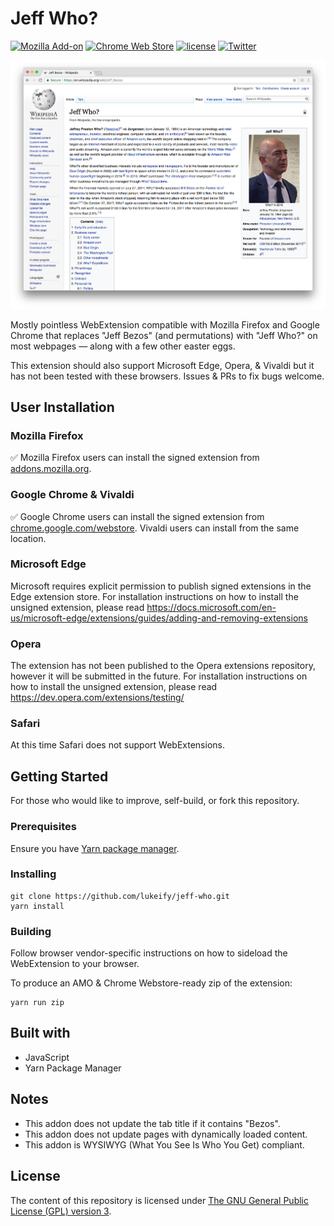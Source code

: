# Jeff Who?

[![Mozilla Add-on](https://img.shields.io/amo/v/jeff-who.svg)](https://addons.mozilla.org/en-US/firefox/addon/jeff-who/)
[![Chrome Web Store](https://img.shields.io/chrome-web-store/v/iiniimpnoajeiekkfhlpdpcibaahcbpl.svg)](https://chrome.google.com/webstore/detail/jeff-who/iiniimpnoajeiekkfhlpdpcibaahcbpl) 
[![license](https://img.shields.io/github/license/lukeify/jeff-who.svg)](https://github.com/lukeify/jeff-who)
[![Twitter](https://img.shields.io/twitter/url/https/github.com/lukeify/jeff-who.svg?style=social)](https://twitter.com/intent/tweet?text=Wow:&url=https%3A%2F%2Fgithub.com%2Flukeify%2Fjeff-who)

![Huh?](assets/who.png)

Mostly pointless WebExtension compatible with Mozilla Firefox and Google Chrome that replaces "Jeff Bezos" (and permutations) with "Jeff Who?" on most webpages — along with a few other easter eggs.

This extension should also support Microsoft Edge, Opera, & Vivaldi but it has not been tested with these browsers. Issues & PRs to fix bugs welcome.

## User Installation

### Mozilla Firefox

✅ Mozilla Firefox users can install the signed extension from [addons.mozilla.org](https://addons.mozilla.org/en-US/firefox/addon/jeff-who/).

### Google Chrome & Vivaldi

✅ Google Chrome users can install the signed extension from [chrome.google.com/webstore](https://chrome.google.com/webstore/detail/jeff-who/iiniimpnoajeiekkfhlpdpcibaahcbpl). Vivaldi users can install from the same location.

### Microsoft Edge

Microsoft requires explicit permission to publish signed extensions in the Edge extension store. For installation instructions on how to install the unsigned extension, please read https://docs.microsoft.com/en-us/microsoft-edge/extensions/guides/adding-and-removing-extensions

### Opera

The extension has not been published to the Opera extensions repository, however it will be submitted in the future. For installation instructions on how to install the unsigned extension, please read https://dev.opera.com/extensions/testing/

### Safari

At this time Safari does not support WebExtensions.

## Getting Started

For those who would like to improve, self-build, or fork this repository.

### Prerequisites

Ensure you have [Yarn package manager](https://yarnpkg.com/en/docs/install).

### Installing

```
git clone https://github.com/lukeify/jeff-who.git
yarn install
```

### Building

Follow browser vendor-specific instructions on how to sideload the WebExtension to your browser.

To produce an AMO & Chrome Webstore-ready zip of the extension:

```
yarn run zip
```

## Built with

* JavaScript
* Yarn Package Manager

## Notes

* This addon does not update the tab title if it contains "Bezos".
* This addon does not update pages with dynamically loaded content.
* This addon is WYSIWYG (What You See Is Who You Get) compliant.

## License

The content of this repository is licensed under [The GNU General Public License (GPL) version 3](http://www.gnu.org/licenses/gpl-3.0.html).
